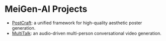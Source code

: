 # MeiGen-AI Projects 

- [PostCraft](https://github.com/MeiGen-AI/PosterCraft): a unified framework for high-quality aesthetic poster generation.
- [MultiTalk](https://github.com/MeiGen-AI/MultiTalk): an audio-driven multi-person conversational video generation​​.
